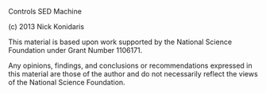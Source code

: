 
Controls SED Machine

(c) 2013 Nick Konidaris


This material is based upon work supported by the National Science Foundation under Grant Number 1106171.

Any opinions, findings, and conclusions or recommendations expressed in this material are those of the author
and do not necessarily reflect the views of the National Science Foundation.

